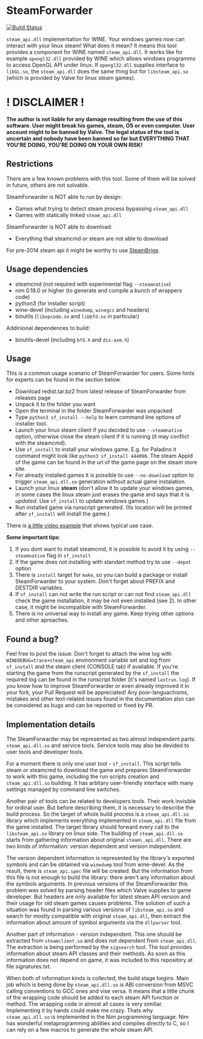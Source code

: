 # SteamForwarder

[![Build Status](https://travis-ci.org/xomachine/SteamForwarder.svg?branch=master)](https://travis-ci.org/xomachine/SteamForwarder)

`steam_api.dll` implementation for WINE. Your windows games now can interact with your linux steam! What does it mean? It means this tool provides a component for WINE named `steam_api.dll`. It works like for example `opengl32.dll` provided by WINE which allows windows programms to access OpenGL API under linux. If `opengl32.dll` supplies interface to `libGL.so`, the `steam_api.dll` does the same thing but for `libsteam_api.so` (which is provided by Valve for linux steam games).

# ! DISCLAIMER !
**The author is not liable for any damage resulting from the use of this software. User might break his games, steam, OS or even computer. User account might to be banned by Valve. The legal status of the tool is uncertain and nobody have been banned so far but EVERYTHING THAT YOU'RE DOING, YOU'RE DOING ON YOUR OWN RISK!**

## Restrictions
There are a few known problems with this tool. Some of them will be solved in future, others are not solvable.

SteamForwarder is NOT able to run by design:

* Games what trying to detect steam process bypassing `steam_api.dll`
* Games with statically linked `steam_api.dll`

SteamForwarder is NOT able to download:

* Everything that steamcmd or steam are not able to download

For pre-2014 steam api it might be worthy to use
[SteamBrige](https://github.com/sirnuke/steambridge).

## Usage dependencies
* steamcmd (not required with experimental flag `--steamnative`)
* nim 0.18.0 or higher (to generate and compile a bunch of wrappers code)
* python3 (for installer script)
* wine-devel (including `winedump`, `winegcc` and headers)
* binutils (`libopcode.so` and `libbfd.so` in particular)

Addinional dependences to build:
* binutils-devel (including `bfd.h` and `dis-asm.h`)

## Usage

This is a common usage scenario of SteamForwarder for users.
Some hints for experts can be found in the section below.

* Download redist.tar.bz2 from latest release of SteamForwarder from releases page
* Unpack it to the folder you want
* Open the terminal in the folder SteamForwarder was unpacked
* Type `python3 sf_install --help` to learn command line options of installer tool.
* Launch your linux steam client if you decided to use `--steamnative` option, otherwise close the steam client if it is running (it may conflict with the steamcmd).
* Use `sf_install` to install your windows game. E.g. for Paladins it command might look like `python3 sf_install 444090`. The steam AppId of the game can be found in the url of the game page on the steam store site.
* For already installed games it is possible to use `--no-download` option to trigger `steam_api.dll.so` generation without actual game instalation.
* Launch your linux **steam** (don't allow it to update your windows games, in some cases the linux steam just erases the game and says that it is *updated*. Use `sf_install` to update windows games.)
* Run installed game via runscript generated. (Its location will be printed after `sf_install` will install the game.)

There is [a little video example](https://youtu.be/JDpusySP92s) that shows
typical use case.

**Some important tips**:
1. If you dont want to install steamcmd, it is possible to avoid it by using `--steamnative` flag in `sf_install`
2. If the game does not installing with standart method try to use `--depot` option
3. There is `install` target for `make`, so you can build a package or install SteamForwarder to your system. Don't forget about PREFIX and DESTDIR variables.
4. If `sf_install` can not write the run script or can not find `steam_api.dll` check the game installation, it may be not even installed (see 2). In other case, it might be incompatible with SteamForwarder.
5. There is no universal way to install any game. Keep trying other options and other aproaches.

## Found a bug?
Feel free to post the issue. Don't forget to attach the wine log with `WINEDEBUG=trace+steam_api` environment variable set and log from `sf_install` and the steam client (CONSOLE tab) if available.
If you're starting the game from the runscript generated by the `sf_install` the required log can be found in the
runscript folder (it's named `lastrun.log`).
If you know how to improve SteamForwarder or even already improved it in your fork, your Pull Request will be appreciated!
Any poor-languachisms, mistakes and other text-related issues found in the documentation also can be considered as bugs and can be reported or fixed by PR.

## Implementation details
The SteamForwarder may be represented as two almost independent parts:
`steam_api.dll.so` and service tools. Service tools may also be
devided to user tools and developer tools.

For a moment there is only one user tool - `sf_install`. This script
tells steam or steamcmd to download the game and prepares SteamForwarder to work
with this game, including the run scripts creation and `steam_api.dll.so` building.
It has arbitary user-friendly interface with many settings managed by command
line switches.

Another pair of tools can be related to developers tools. Their work invisible
for ordinal user. But before describing them, it is necessary to describe the
build process. So the target of whole build process is a `steam_api.dll.so`
library which implements everything implemented in `steam_api.dll` file from
the game installed. The target library should forward every call to the
`libsteam_api.so` library on linux side. The building of `steam_api.dll.so`
starts from gathering information about original `steam\_api.dll`. There are
two kinds of information: version dependent and version independent.

The version dependent information is represented by the library's exported
symbols and can be obtained via `winedump` tool from wine-devel.
As the result, there is `steam_api.spec` file will be created. But the
information from this file is not enough to build the library: there aren't
any information about the symbols arguments. In previous versions of
the SteamForwarder this problem was solved by parsing header files which
Valve supplies to game developer. But headers are only available for latest
steam API version and their usage for old steam games causes problems.
The solution of such a situation was found in parsing various versions
of `libsteam_api.so` and search for mostly compatible with original
`steam_api.dll`, then extract the information about amount of symbol arguments
via the `dllparser` tool.

Another part of information - version independent. This one should be extracted
from `steamclient.so` and does not dependent from `steam_api.dll`.
The extraction is
being performed by the `sigsearch` tool. The tool provides information about
steam API classes and their methods. As soon as this information does not
depend on game, it was included to this repository at file signatures.txt.

When both of information kinds is collected, the build stage begins.
Main job which is being done by `steam_api.dll.so` is
ABI conversion from MSVC calling conventions to GCC ones and vise versa.
It means that a little chunk of the wrapping code should be added to
each steam API function or method. The wrapping code in almost all cases
is very similiar. Implementing it by hands could make me crazy.
Thats why `steam_api.dll.so` is implemented in the Nim programming language.
Nim has wonderful metaprogramming abilities and compiles directly to C,
so I can rely on a few macros to generate the whole steam API.

